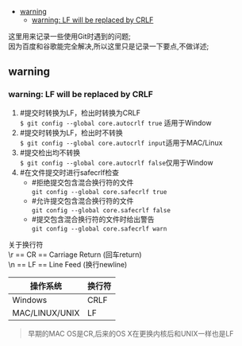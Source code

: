 <!-- MarkdownTOC autolink="true" autoanchor="true" -->

- [warning](#warning)
	- [warning: LF will be replaced by CRLF](#warning-lf-will-be-replaced-by-crlf)

<!-- /MarkdownTOC -->
这里用来记录一些使用Git时遇到的问题;  
因为百度和谷歌能完全解决,所以这里只是记录一下要点,不做详述;  

<a id="warning"></a>
## warning
<a id="warning-lf-will-be-replaced-by-crlf"></a>
### warning: LF will be replaced by CRLF
1. #提交时转换为LF，检出时转换为CRLF  
`$ git config --global core.autocrlf true` 适用于Window
2. #提交时转换为LF，检出时不转换  
`$ git config --global core.autocrlf input`适用于MAC/Linux
3. #提交检出均不转换  
`$ git config --global core.autocrlf false`仅用于Window
4. #在文件提交时进行safecrlf检查  
	* #拒绝提交包含混合换行符的文件  
	`git config --global core.safecrlf true` 
	* #允许提交包含混合换行符的文件  
	`git config --global core.safecrlf false`
	* #提交包含混合换行符的文件时给出警告  
	`git config --global core.safecrlf warn`

关于换行符  
\r == CR == Carriage Return (回车return)  
\n == LF == Line Feed       (换行newline)  
  
|操作系统|换行符|
|---|---|
|Windows|CRLF|
|MAC/LINUX/UNIX|LF|
  
>早期的MAC OS是CR,后来的OS X在更换内核后和UNIX一样也是LF
